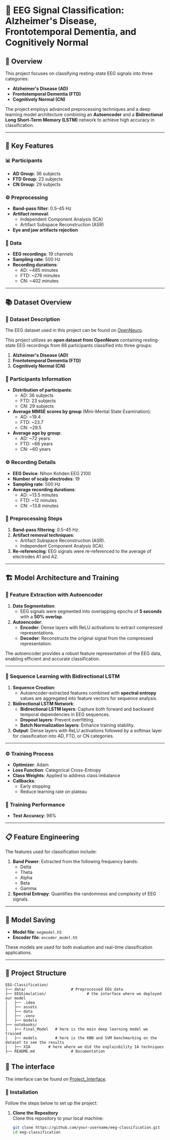 # 🧠 EEG Signal Classification: Alzheimer's Disease, Frontotemporal Dementia, and Cognitively Normal  

## 📜 Overview  

This project focuses on classifying resting-state EEG signals into three categories:  
- **Alzheimer's Disease (AD)**  
- **Frontotemporal Dementia (FTD)**  
- **Cognitively Normal (CN)**  

The project employs advanced preprocessing techniques and a deep learning model architecture combining an **Autoencoder** and a **Bidirectional Long Short-Term Memory (LSTM)** network to achieve high accuracy in classification.  

---

## 🌟 Key Features  

### 📊 Participants  
- **AD Group**: 36 subjects  
- **FTD Group**: 23 subjects  
- **CN Group**: 29 subjects  

### ⚙️ Preprocessing  
- **Band-pass filter**: 0.5–45 Hz  
- **Artifact removal**:  
  - Independent Component Analysis (ICA)  
  - Artifact Subspace Reconstruction (ASR)  
- **Eye and jaw artifacts rejection**  

### 🧪 Data  
- **EEG recordings**: 19 channels  
- **Sampling rate**: 500 Hz  
- **Recording durations**:  
  - AD: ~485 minutes  
  - FTD: ~276 minutes  
  - CN: ~402 minutes  

---

## 📚 Dataset Overview  

### 📜 Dataset Description  

The EEG dataset used in this project can be found on [OpenNeuro](https://openneuro.org/datasets/ds004504/versions/1.0.7).

This project utilizes an **open dataset from OpenNeuro** containing resting-state EEG recordings from 88 participants classified into three groups:  
1. **Alzheimer's Disease (AD)**  
2. **Frontotemporal Dementia (FTD)**  
3. **Cognitively Normal (CN)**  

### 👥 Participants Information  
- **Distribution of participants**:  
  - AD: 36 subjects  
  - FTD: 23 subjects  
  - CN: 29 subjects  
- **Average MMSE scores by group** (Mini-Mental State Examination):  
  - AD: ~19.4  
  - FTD: ~23.7  
  - CN: ~29.5  
- **Average age by group**:  
  - AD: ~72 years  
  - FTD: ~66 years  
  - CN: ~60 years  

### ⚙️ Recording Details  
- **EEG Device**: Nihon Kohden EEG 2100  
- **Number of scalp electrodes**: 19  
- **Sampling rate**: 500 Hz  
- **Average recording durations**:  
  - AD: ~13.5 minutes  
  - FTD: ~12 minutes  
  - CN: ~13.8 minutes  

### 🔧 Preprocessing Steps  
1. **Band-pass filtering**: 0.5–45 Hz.  
2. **Artifact removal techniques**:  
   - Artifact Subspace Reconstruction (ASR).  
   - Independent Component Analysis (ICA).  
3. **Re-referencing**: EEG signals were re-referenced to the average of electrodes A1 and A2.  

---

## 🏗️ Model Architecture and Training  

### 🌟 Feature Extraction with Autoencoder  
1. **Data Segmentation**:  
   - EEG signals were segmented into overlapping epochs of **5 seconds** with a **50% overlap**.  
2. **Autoencoder**:  
   - **Encoder**: Dense layers with ReLU activations to extract compressed representations.  
   - **Decoder**: Reconstructs the original signal from the compressed representation.  

The autoencoder provides a robust feature representation of the EEG data, enabling efficient and accurate classification.  

---

### 🔄 Sequence Learning with Bidirectional LSTM  
1. **Sequence Creation**:  
   - Autoencoder-extracted features combined with **spectral entropy** values are aggregated into feature vectors for sequence analysis.  
2. **Bidirectional LSTM Network**:  
   - **Bidirectional LSTM layers**: Capture both forward and backward temporal dependencies in EEG sequences.  
   - **Dropout layers**: Prevent overfitting.  
   - **Batch Normalization layers**: Enhance training stability.  
3. **Output**: Dense layers with ReLU activations followed by a softmax layer for classification into AD, FTD, or CN categories.  

---

### ⚙️ Training Process  
- **Optimizer**: Adam  
- **Loss Function**: Categorical Cross-Entropy  
- **Class Weights**: Applied to address class imbalance  
- **Callbacks**:  
  - Early stopping  
  - Reduce learning rate on plateau  

### 🎯 Training Performance  
- **Test Accuracy**: 98%  

---

## 📋 Feature Engineering  

The features used for classification include:  
1. **Band Power**: Extracted from the following frequency bands:  
   - Delta  
   - Theta  
   - Alpha  
   - Beta  
   - Gamma  
2. **Spectral Entropy**: Quantifies the randomness and complexity of EEG signals.  

---

## 💾 Model Saving  

- **Model file**: `eegmodel.h5`  
- **Encoder file**: `encoder_model.h5`  

These models are used for both evaluation and real-time classification applications.  

---

## 📁 Project Structure  

```plaintext
EEG-Classification/
├── data/                    # Preprocessed EEG data
├── EEGSimulation/                  # the interface where we deployed our model 
│   ├── .idea
│   ├── assets
│   ├── data
│   ├── .venv
│   ├── models
├── notebooks/
│   ├── Final_Model   # here is the main deep learning model we trained
│   ├── models        # here is the KNN and SVM benchmarking on the dataset to see the results 
│   ├── XIA        # here where we did the explainbility IA techniques 
├── README.md                # Documentation

```
## 📁 The interface 
The interface  can be found on [Project_Interface](http://89.116.22.93:8502/).


### 🚀 Installation

Follow the steps below to set up the project:

1. **Clone the Repository**  
   Clone this repository to your local machine:
   ```bash
   git clone https://github.com/your-username/eeg-classification.git
   cd eeg-classification
